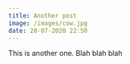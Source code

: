 ```yaml
---
title: Another post
image: /images/cow.jpg
date: 28-07-2020 22:50
---
```

This is another one. Blah blah blah